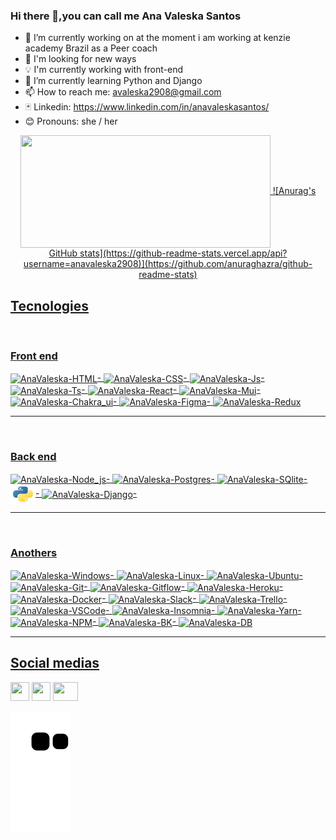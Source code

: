 ### Hi there 🖖,you can call me Ana Valeska Santos
- 🔭 I’m currently working on at the moment i am working at kenzie academy Brazil as a Peer coach
- 🚞 I'm looking for new ways
- 💡 I'm currently working with front-end
- 🌱 I’m currently learning Python and Django
- 📫 How to reach me: avaleska2908@gmail.com
- 🃏 Linkedin: https://www.linkedin.com/in/anavaleskasantos/
- 😊 Pronouns: she / her
<div align="center">
  <a href="https://github.com/anavaleska2908">
  <img height="180em" width="400em" align="center" src="https://github-readme-stats.vercel.app/api?username=anavaleska2908&show_icons=true&theme=tokyonight&include_all_commits=true&count_private=true"/>
  ![Anurag's GitHub stats](https://github-readme-stats.vercel.app/api?username=anavaleska2908)](https://github.com/anuraghazra/github-readme-stats)
</div>
  <h2>Tecnologies</h2>
<div style="display: inline_block"><br>
  <h3>Front end</h3>
  <img align="center" alt="AnaValeska-HTML" height="30" width="40" src="https://cdn.jsdelivr.net/gh/devicons/devicon/icons/html5/html5-original.svg">-
  <img align="center" alt="AnaValeska-CSS" height="30" width="40" src="https://cdn.jsdelivr.net/gh/devicons/devicon/icons/css3/css3-original.svg">-
  <img align="center" alt="AnaValeska-Js" height="30" width="40" src="https://cdn.jsdelivr.net/gh/devicons/devicon/icons/javascript/javascript-original.svg">-
  <img align="center" alt="AnaValeska-Ts" height="30" width="40" src="https://cdn.jsdelivr.net/gh/devicons/devicon/icons/typescript/typescript-original.svg">-
  <img align="center" alt="AnaValeska-React" height="30" width="40" src="https://cdn.jsdelivr.net/gh/devicons/devicon/icons/react/react-original.svg">-
  <img align="center" alt="AnaValeska-Mui" height="30" width="40" src="https://cdn.jsdelivr.net/gh/devicons/devicon/icons/materialui/materialui-original.svg">-
  <img align="center" alt="AnaValeska-Chakra_ui" height="40" width="40" src="https://img.icons8.com/color/452/chakra-ui.png">-
  <img align="center" alt="AnaValeska-Figma" height="30" width="40" src="https://cdn.jsdelivr.net/gh/devicons/devicon/icons/figma/figma-original.svg">-
  <img align="center" alt="AnaValeska-Redux" height="30" width="40" src="https://cdn.jsdelivr.net/gh/devicons/devicon/icons/redux/redux-original.svg">
</div>
 <hr>
<div style="display: inline_block"><br>
  <h3>Back end</h3>
  <img align="center" alt="AnaValeska-Node_js" height="30" width="40" src="https://cdn.jsdelivr.net/gh/devicons/devicon/icons/nodejs/nodejs-original.svg">-
  <img align="center" alt="AnaValeska-Postgres" height="30" width="40" src="https://cdn.jsdelivr.net/gh/devicons/devicon/icons/postgresql/postgresql-plain.svg">-
  <img align="center" alt="AnaValeska-SQlite" height="30" width="40" src="https://cdn.jsdelivr.net/gh/devicons/devicon/icons/sqlite/sqlite-original.svg">-  
  <img align="center" alt="AnaValeska-Python" height="30" width="40" src="https://raw.githubusercontent.com/devicons/devicon/master/icons/python/python-original.svg">-
  <img align="center" alt="AnaValeska-Django" height="30" width="40" src="https://cdn.jsdelivr.net/gh/devicons/devicon/icons/django/django-plain.svg">-
</div>
<hr>
<div style="display: inline_block"><br>
  <h3>Anothers</h3>
  <img align="center" alt="AnaValeska-Windows" height="40" width="40" src="https://cdn.jsdelivr.net/gh/devicons/devicon/icons/windows8/windows8-original.svg">-
  <img align="center" alt="AnaValeska-Linux" height="30" width="40" src="https://cdn.jsdelivr.net/gh/devicons/devicon/icons/linux/linux-original.svg">-
  <img align="center" alt="AnaValeska-Ubuntu" height="30" width="40" src="https://cdn.jsdelivr.net/gh/devicons/devicon/icons/ubuntu/ubuntu-plain.svg">-
  <img align="center" alt="AnaValeska-Git" height="30" width="40" src="https://cdn.jsdelivr.net/gh/devicons/devicon/icons/git/git-original.svg">-
  <img align="center" alt="AnaValeska-Gitflow" height="30" width="40" src="https://cdn.jsdelivr.net/gh/devicons/devicon/icons/github/github-original.svg">-
  <img align="center" alt="AnaValeska-Heroku" height="30" width="40" src="https://cdn.jsdelivr.net/gh/devicons/devicon/icons/heroku/heroku-original.svg">-
  <img align="center" alt="AnaValeska-Docker" height="30" width="40" src="https://cdn.jsdelivr.net/gh/devicons/devicon/icons/docker/docker-plain-wordmark.svg">-
  <img align="center" alt="AnaValeska-Slack" height="30" width="40" src="https://cdn.jsdelivr.net/gh/devicons/devicon/icons/slack/slack-original.svg">-
  <img align="center" alt="AnaValeska-Trello" height="30" width="40" src="https://cdn.jsdelivr.net/gh/devicons/devicon/icons/trello/trello-plain.svg">-
  <img align="center" alt="AnaValeska-VSCode" height="30" width="40" src="https://cdn.jsdelivr.net/gh/devicons/devicon/icons/visualstudio/visualstudio-plain.svg">-
  <img align="center" alt="AnaValeska-Insomnia" height="40" width="40" src="https://icons.iconarchive.com/icons/papirus-team/papirus-apps/128/insomnia-icon.png">-
  <img align="center" alt="AnaValeska-Yarn" height="30" width="40" src="https://cdn.jsdelivr.net/gh/devicons/devicon/icons/yarn/yarn-original.svg">-
  <img align="center" alt="AnaValeska-NPM" height="30" width="40" src="https://cdn.jsdelivr.net/gh/devicons/devicon/icons/npm/npm-original-wordmark.svg">-
  <img align="center" alt="AnaValeska-BK" height="35" width="35" src="https://www.beekeeperstudio.io/static/press-kit/bk-logo-icon-lightbg.svg">-
  <img align="center" alt="AnaValeska-DB" height="40" width="40" src="https://dbeaver.com/img/dbeaver-head.png">
</div>
<hr>
<h2>Social medias</h2>
<div>
  <a href="https://www.instagram.com/anavaleskasantos/" target="_blank"><img height="30" width="30" src="https://cdn-icons-png.flaticon.com/512/174/174855.png" target="_blank"></a>
  <a href = "mailto:avaleska2908@gmail.com"><img height="30" width="30" src="https://cdn-icons-png.flaticon.com/512/5968/5968534.png" target="_blank"></a>
  <a href="https://www.linkedin.com/in/anavaleskasantos/" target="_blank"><img height="30" width="40" src="https://cdn.jsdelivr.net/gh/devicons/devicon/icons/linkedin/linkedin-original.svg" target="_blank"></a>
  
  ![Snake animation](https://github.com/anavaleska2908/anavaleska2908/blob/output/github-contribution-grid-snake.svg)
</div>
